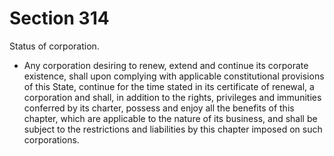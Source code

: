 # Section 314

Status of corporation.

- Any corporation desiring to renew, extend and continue its corporate existence, shall upon complying with applicable constitutional provisions of this State, continue for the time stated in its certificate of renewal, a corporation and shall, in addition to the rights, privileges and immunities conferred by its charter, possess and enjoy all the benefits of this chapter, which are applicable to the nature of its business, and shall be subject to the restrictions and liabilities by this chapter imposed on such corporations.